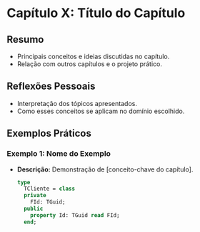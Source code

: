 # Capítulo X: Título do Capítulo

## Resumo
- Principais conceitos e ideias discutidas no capítulo.
- Relação com outros capítulos e o projeto prático.

## Reflexões Pessoais
- Interpretação dos tópicos apresentados.
- Como esses conceitos se aplicam no domínio escolhido.

## Exemplos Práticos
### Exemplo 1: Nome do Exemplo
- **Descrição:** Demonstração de [conceito-chave do capítulo].
  
  ```pascal
  type
    TCliente = class
    private
      FId: TGuid;
    public
      property Id: TGuid read FId;
    end;
